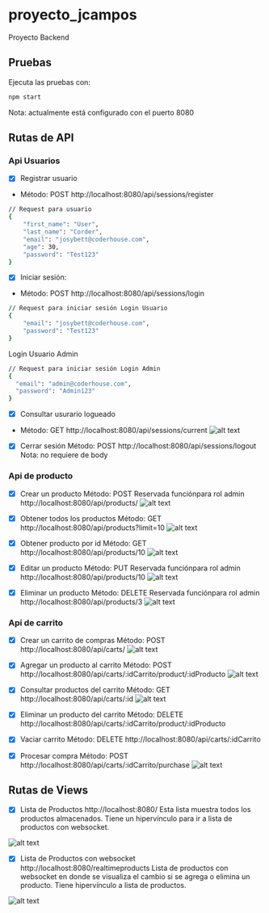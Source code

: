 # proyecto_jcampos
Proyecto Backend

## Pruebas
Ejecuta las pruebas con:
```sh
npm start
```
Nota: actualmente está configurado con el puerto 8080

## Rutas de API
### Api Usuarios
- [x] Registrar usuario
- Método: POST
http://localhost:8080/api/sessions/register
```sh
// Request para usuario
{
    "first_name": "User",
    "last_name": "Corder",
    "email": "josybett@coderhouse.com",
    "age": 30,
    "password": "Test123"
}
```

- [x] Iniciar sesión:
- Método: POST
http://localhost:8080/api/sessions/login

```sh
// Request para iniciar sesión Login Usuario
{
    "email": "josybett@coderhouse.com",
    "password": "Test123"
}
```

Login Usuario Admin
```sh
// Request para iniciar sesión Login Admin
{
  "email": "admin@coderhouse.com",
  "password": "Admin123"
}
```

- [x] Consultar usurario logueado
- Método: GET
http://localhost:8080/api/sessions/current
![alt text](src/images/postman/image-10.png)

- [x] Cerrar sesión
Método: POST
http://localhost:8080/api/sessions/logout
Nota: no requiere de body

### Api de producto
- [x] Crear un producto
Método: POST
Reservada funciónpara rol admin
http://localhost:8080/api/products/
![alt text](src/images/postman/image-3.png)

- [x] Obtener todos los productos
Método: GET
http://localhost:8080/api/products?limit=10
![alt text](src/images/postman/image-4.png)

- [x] Obtener producto por id
Método: GET
http://localhost:8080/api/products/10
![alt text](src/images/postman/image-5.png)

- [x] Editar un producto
Método: PUT
Reservada funciónpara rol admin
http://localhost:8080/api/products/10
![alt text](src/images/postman/image-6.png)

- [x] Eliminar un producto
Método: DELETE
Reservada funciónpara rol admin
http://localhost:8080/api/products/3
![alt text](src/images/postman/image-7.png)

### Api de carrito
- [x] Crear un carrito de compras
Método: POST
http://localhost:8080/api/carts/
![alt text](src/images/postman/image-2.png)

- [x] Agregar un producto al carrito
Método: POST
http://localhost:8080/api/carts/:idCarrito/product/:idProducto
![alt text](src/images/postman/image.png)

- [x] Consultar productos del carrito
Método: GET
http://localhost:8080/api/carts/:id
![alt text](src/images/postman/image-1.png)

- [x] Eliminar un producto del carrito
Método: DELETE
http://localhost:8080/api/carts/:idCarrito/product/:idProducto

- [x] Vaciar carrito
Método: DELETE
http://localhost:8080/api/carts/:idCarrito

- [x] Procesar compra
Método: POST
http://localhost:8080/api/carts/:idCarrito/purchase
![alt text](src/images/postman/image-11.png)

## Rutas de Views
- [x] Lista de Productos
http://localhost:8080/
Esta lista muestra todos los productos almacenados. Tiene un hipervínculo para ir a lista de productos con websocket.

![alt text](src/images/postman/image-8.png)

- [x] Lista de Productos con websocket
http://localhost:8080/realtimeproducts
Lista de productos con websocket en donde se visualiza el cambio si se agrega o elimina un producto. Tiene hipervínculo a lista de productos.

![alt text](src/images/postman/image-9.png)